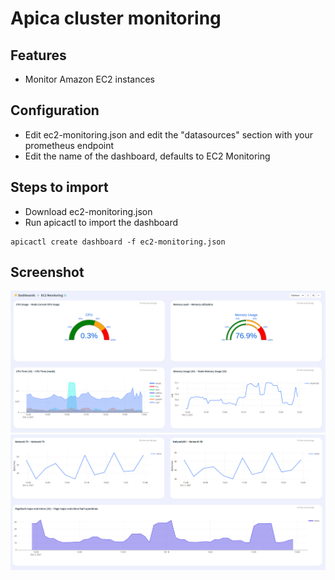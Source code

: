 # Apica cluster monitoring

## Features
* Monitor Amazon EC2 instances

## Configuration

* Edit ec2-monitoring.json and edit the "datasources" section with your prometheus endpoint
* Edit the name of the dashboard, defaults to EC2 Monitoring

## Steps to import

* Download ec2-monitoring.json
* Run apicactl to import the dashboard

```
apicactl create dashboard -f ec2-monitoring.json
```

## Screenshot
![image info](./ec2-monitoring-1.png)
![image info](./ec2-monitoring-2.png)